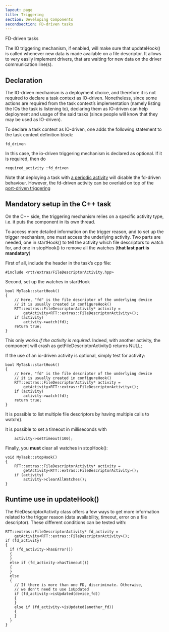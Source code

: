 ```yaml
---
layout: page
title: Triggering
section: Developing Components
secondsection: FD-driven tasks
---
```

<div class="content2">
<div class="content2-pagetitle">FD-driven tasks</div>
<div class="content2-container line-box">
<div class="content2-container-1col">



<p>The IO triggering mechanism, if enabled, will make sure that updateHook() is
called whenever new data is made available on a file descriptor. It allows to
very easily implement drivers, that are waiting for new data on the driver
communication line(s).</p>

<h2 id="declaration">Declaration</h2>
<p>The IO-driven mechanism is a deployment choice, and therefore it is not required
to declare a task context as IO-driven. Nonetheless, since some actions are
required from the task context&rsquo;s implementation (namely listing the IOs the task
is listening to), declaring them as IO-driven can help deployment and usage of
the said tasks (since people will know that they may be used as IO-driven).</p>

<p>To declare a task context as IO-driven, one adds the following statement to the
task context definition block:</p>

<pre><code class="language-ruby">fd_driven
</code></pre>

<p>In this case, the io-driven triggering mechanism is declared as optional. If it
is required, then do</p>

<pre><code class="language-ruby">required_activity :fd_driven
</code></pre>

<p>Note that deploying a task with <a href="periodic.html">a periodic activity</a> will
disable the fd-driven behaviour. However, the fd-driven activity can be overlaid
on top of the <a href="ports.html">port-driven triggering</a></p>

<h2 id="mandatory-setup-in-the-c-task">Mandatory setup in the C++ task</h2>

<p>On the C++ side, the triggering mechanism relies on a specific activity type,
i.e. it puts the component in its own thread.</p>

<p>To access more detailed information on the trigger reason, and to set up the
trigger mechanism, one must access the underlying activity. Two parts are
needed, one in startHook() to tell the activity which file descriptors to watch
for, and one in stopHook() to remove all the watches (<strong>that last part is
mandatory</strong>)</p>

<p>First of all, include the header in the task&rsquo;s cpp file:</p>

<pre><code class="language-cpp">#include &lt;rtt/extras/FileDescriptorActivity.hpp&gt;
</code></pre>

<p>Second, set up the watches in startHook</p>

<pre><code class="language-cpp">bool MyTask::startHook()
{
    // Here, "fd" is the file descriptor of the underlying device
    // it is usually created in configureHook()
    RTT::extras::FileDescriptorActivity* activity =
        getActivity&lt;RTT::extras::FileDescriptorActivity&gt;();
    if (activity)
        activity-&gt;watch(fd);
    return true;
}
</code></pre>

<p>This only works <em>if the activity is required</em>. Indeed, with another activity,
the component will crash as getFileDescriptorActivity() returns NULL;</p>

<p>If the use of an io-driven activity is optional, simply test for activity:</p>

<pre><code class="language-cpp">bool MyTask::startHook()
{
    // Here, "fd" is the file descriptor of the underlying device
    // it is usually created in configureHook()
    RTT::extras::FileDescriptorActivity* activity =
        getActivity&lt;RTT::extras::FileDescriptorActivity&gt;();
    if (activity)
        activity-&gt;watch(fd);
    return true;
}
</code></pre>

<p>It is possible to list multiple file descriptors by having multiple calls to
watch(). </p>

<p>It is possible to set a timeout in milliseconds with</p>

<pre><code class="language-cpp">    activity-&gt;setTimeout(100);
</code></pre>

<p>Finally, you <strong>must</strong> clear all watches in stopHook():</p>

<pre><code class="language-cpp">void MyTask::stopHook()
{
    RTT::extras::FileDescriptorActivity* activity =
        getActivity&lt;RTT::extras::FileDescriptorActivity&gt;();
    if (activity)
        activity-&gt;clearAllWatches();
}
</code></pre>

<h2 id="runtime-use-in-updatehook">Runtime use in updateHook()</h2>

<p>The FileDescriptorActivity class offers a few ways to get more information
related to the trigger reason (data availability, timeout, error on a file
descriptor). These different conditions can be tested with:</p>

<pre><code class="language-cpp">RTT::extras::FileDescriptorActivity* fd_activity =
    getActivity&lt;RTT::extras::FileDescriptorActivity&gt;();
if (fd_activity)
{
  if (fd_activity-&gt;hasError())
  {
  }
  else if (fd_activity-&gt;hasTimeout())
  {
  }
  else
  {
    // If there is more than one FD, discriminate. Otherwise,
    // we don't need to use isUpdated
    if (fd_activity-&gt;isUpdated(device_fd))
    {
    }
    else if (fd_activity-&gt;isUpdated(another_fd))
    {
    }
  }
}
</code></pre>



</div>
</div>
</div>
